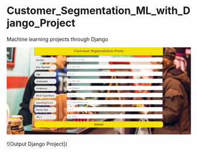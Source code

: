# Customer_Segmentation_ML_with_Django_Project
Machine learning projects through Django


![Input Django Project](https://github.com/ZeshanFareed/Customer_Segmentation_ML_with_Django_Project/blob/74b7a872fefd5c3efdadd07649d100aa4f1241f9/input%20customer%20segmentation%20form.png)

![Output Django Project](

